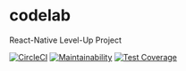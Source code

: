 # codelab
React-Native Level-Up Project

[![CircleCI](https://circleci.com/gh/ssanusi/codelab/tree/develop.svg?style=svg)](https://circleci.com/gh/ssanusi/codelab/tree/develop)
[![Maintainability](https://api.codeclimate.com/v1/badges/acc98a0f50d5b5f5b462/maintainability)](https://codeclimate.com/github/ssanusi/codelab/maintainability)
[![Test Coverage](https://api.codeclimate.com/v1/badges/acc98a0f50d5b5f5b462/test_coverage)](https://codeclimate.com/github/ssanusi/codelab/test_coverage)
